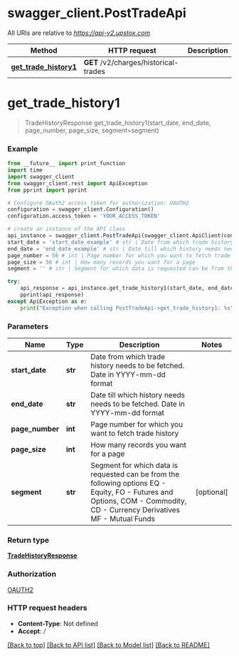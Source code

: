 # swagger_client.PostTradeApi

All URIs are relative to *https://api-v2.upstox.com*

Method | HTTP request | Description
------------- | ------------- | -------------
[**get_trade_history1**](PostTradeApi.md#get_trade_history1) | **GET** /v2/charges/historical-trades | 

# **get_trade_history1**
> TradeHistoryResponse get_trade_history1(start_date, end_date, page_number, page_size, segment=segment)



### Example
```python
from __future__ import print_function
import time
import swagger_client
from swagger_client.rest import ApiException
from pprint import pprint

# Configure OAuth2 access token for authorization: OAUTH2
configuration = swagger_client.Configuration()
configuration.access_token = 'YOUR_ACCESS_TOKEN'

# create an instance of the API class
api_instance = swagger_client.PostTradeApi(swagger_client.ApiClient(configuration))
start_date = 'start_date_example' # str | Date from which trade history needs to be fetched. Date in YYYY-mm-dd format
end_date = 'end_date_example' # str | Date till which history needs needs to be fetched. Date in YYYY-mm-dd format
page_number = 56 # int | Page number for which you want to fetch trade history 
page_size = 56 # int | How many records you want for a page 
segment = '' # str | Segment for which data is requested can be from the following options EQ - Equity,   FO - Futures and Options,   COM  - Commodity,   CD - Currency Derivatives MF - Mutual Funds (optional)

try:
    api_response = api_instance.get_trade_history1(start_date, end_date, page_number, page_size, segment=segment)
    pprint(api_response)
except ApiException as e:
    print("Exception when calling PostTradeApi->get_trade_history1: %s\n" % e)
```

### Parameters

Name | Type | Description  | Notes
------------- | ------------- | ------------- | -------------
 **start_date** | **str**| Date from which trade history needs to be fetched. Date in YYYY-mm-dd format | 
 **end_date** | **str**| Date till which history needs needs to be fetched. Date in YYYY-mm-dd format | 
 **page_number** | **int**| Page number for which you want to fetch trade history  | 
 **page_size** | **int**| How many records you want for a page  | 
 **segment** | **str**| Segment for which data is requested can be from the following options EQ - Equity,   FO - Futures and Options,   COM  - Commodity,   CD - Currency Derivatives MF - Mutual Funds | [optional] 

### Return type

[**TradeHistoryResponse**](TradeHistoryResponse.md)

### Authorization

[OAUTH2](../README.md#OAUTH2)

### HTTP request headers

 - **Content-Type**: Not defined
 - **Accept**: */*

[[Back to top]](#) [[Back to API list]](../README.md#documentation-for-api-endpoints) [[Back to Model list]](../README.md#documentation-for-models) [[Back to README]](../README.md)

